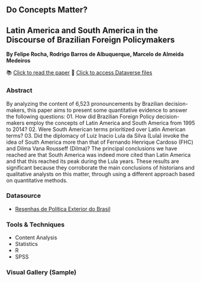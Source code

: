 ## Do Concepts Matter? 
## Latin America and South America in the Discourse of Brazilian Foreign Policymakers
**By Felipe Rocha, Rodrigo Barros de Albuquerque, Marcelo de Almeida Medeiros**

📚 [Click to read the paper](https://doi.org/10.1590/1981-3821201800030006)
📂 [Click to access Dataverse files](https://doi.org/10.7910/DVN/LYNZVO)

### Abstract

By analyzing the content of 6,523 pronouncements by Brazilian decision-makers, this paper aims to present some quantitative evidence to answer the following questions: 01. How did Brazilian Foreign Policy decision-makers employ the concepts of Latin America and South America from 1995 to 2014? 02. Were South American terms prioritized over Latin American terms? 03. Did the diplomacy of Luiz Inacio Lula da Silva (Lula) invoke the idea of South America more than that of Fernando Henrique Cardoso (FHC) and Dilma Vana Rousseff (Dilma)? The principal conclusions we have reached are that South America was indeed more cited than Latin America and that this reached its peak during the Lula years. These results are significant because they corroborate the main conclusions of historians and qualitative analysts on this matter, through using a different approach based on quantitative methods.

### Datasource
- [Resenhas de Política Exterior do Brasil](https://www.gov.br/mre/pt-br/centrais-de-conteudo/publicacoes/resenhas-de-politica-exterior-do-brasil)

### Tools & Techniques
- Content Analysis
- Statistics
- R
- SPSS

### Visual Gallery (Sample)

